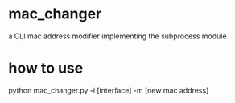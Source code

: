 # mac_changer
a CLI mac address modifier implementing the subprocess module 

# how to use
python mac_changer.py -i [interface] -m [new mac address]
